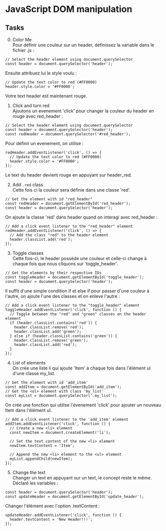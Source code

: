 # JavaScript DOM manipulation

## Tasks

0. Color Me <br>
Pour définir une couleur sur un header, définissez la variable dans le fichier .js :
```
// Select the header element using document.querySelector
const header = document.querySelector('header');
```
Ensuite attribuez lui le style voulu :
```
// Update the text color to red (#FF0000)
header.style.color = '#FF0000';
```
Votre text header est maintenant rouge.

1. Click and turn red<br>
Ajoutons un evenement 'click' pour changer la couleur du header en rouge avec red_header :
```
// Select the header element using document.querySelector
const header = document.querySelector('header');
const redHeader = document.querySelector('#red_header');
```
Pour définir un evenement, on utilise :
```
redHeader.addEventListener('click', () => {
  // Update the text color to red (#FF0000)
  header.style.color = '#FF0000';
});
```
Le text du header devient rouge en appuyant sur header_red.

2. Add `.red` class<br>
Cette fois ci la couleur sera définie dans une classe 'red'.
```
// Get the element with id "red_header"
const redHeader = document.getElementById('red_header');
const header = document.querySelector('header');
```
On ajoute la classe 'red' dans header quand on interagi avec red_header :
```
// Add a click event listener to the "red_header" element
redHeader.addEventListener('click', () => {
  // Add the class "red" to the header element
  header.classList.add('red');
});
```

3. Toggle classes<br>
Cette fois-ci, le header possède une couleur et celle-ci change à chaque fois que nous cliquons sur 'toggle_header'.
```
// Get the elements by their respective IDs
const toggleHeader = document.getElementById('toggle_header');
const header = document.querySelector('header');
```
Il suffit d'une simple condition if et else if pour passer d'une couleur à l'autre, on ajoute l'une des classes et on enleve l'autre :
```
// Add a click event listener to the "toggle_header" element
toggleHeader.addEventListener('click', function () {
  // Toggle between the "red" and "green" classes on the header element
  if (header.classList.contains('red')) {
    header.classList.remove('red');
    header.classList.add('green');
  } else if (header.classList.contains('green')) {
    header.classList.remove('green');
    header.classList.add('red');
  }
});
```

4. List of elements<br>
On crée une liste li qui ajoute 'Item' à chaque fois dans l'élément ul d'une classe my_list.
```
// Get the element with id 'add_item'
const addItem = document.getElementById('add_item');
// Get the <ul> element with class 'my_list'
const myList = document.querySelector('.my_list');
```
On crée une fonction qui utilise l'évenement 'click' pour ajouter un nouveau Item dans l'élément ul.
```
// Add a click event listener to the 'add_item' element
addItem.addEventListener('click', function () {
  // Create a new <li> element
  const newItem = document.createElement('li');

  // Set the text content of the new <li> element
  newItem.textContent = 'Item';

  // Append the new <li> element to the <ul> element
  myList.appendChild(newItem);
});

```

5. Change the text<br>
Changer un text en appuyant sur un text, le concept reste le même. Déclaré les variables :
```
const header = document.querySelector('header');
const updateHeader = document.getElementById('update_header');
```
Changer l'élément avec l'option .textContent :
```
updateHeader.addEventListener('click', function () {
  header.textContent = 'New Header!!!';
});
```
